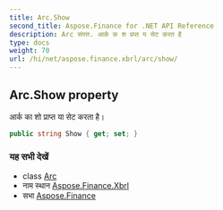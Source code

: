 ```yaml
---
title: Arc.Show
second_title: Aspose.Finance for .NET API Reference
description: Arc संपत्त. आर्क क श प्रप्त य सेट करत है
type: docs
weight: 70
url: /hi/net/aspose.finance.xbrl/arc/show/
---
```

## Arc.Show property

आर्क का शो प्राप्त या सेट करता है।

```csharp
public string Show { get; set; }
```

### यह सभी देखें

* class [Arc](../)
* नाम स्थान [Aspose.Finance.Xbrl](../../arc/)
* सभा [Aspose.Finance](../../../)


